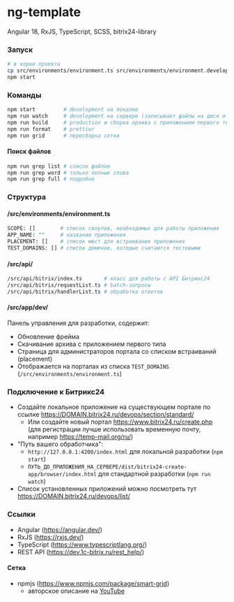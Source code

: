 # ng-template

Angular 18, RxJS, TypeScript, SCSS, bitrix24-library

### Запуск

```sh
# в корне проекта
cp src/environments/environment.ts src/environments/environment.development.ts
npm start
```

### Команды

```sh
npm start         # development на локалке
npm run watch     # development на сервере (записывает файлы на диск и следит за изменениями)
npm run build     # production и сборка архива с приложением первого типа
npm run format    # prettier
npm run grid      # пересборка сетки
```

#### Поиск файлов

```bash
npm run grep list # список файлов
npm run grep word # только полные слова
npm run grep full # подробно
```

### Структура

#### /src/environments/environment.ts

```sh
SCOPE: []        # список скоупов, необходимых для работы приложения
APP_NAME: ""     # название приложения
PLACEMENT: []    # список мест для встраивания приложения
TEST_DOMAINS: [] # список доменов, которые считаются тестовыми
```

#### /src/api/

```sh
/src/api/bitrix/index.ts       # класс для работы с API Битрикс24
/src/api/bitrix/requestList.ts # batch-запросы
/src/api/bitrix/handlerList.ts # обработка ответов
```

#### /src/app/dev/

Панель управления для разработки, содержит:

- Обновление фрейма
- Скачивание архива с приложением первого типа
- Страница для администраторов портала со списком встраиваний (placement)
- Отображается на порталах из списка `TEST_DOMAINS` (`/src/environments/environment.ts`)

### Подключение к Битрикс24

- Создайте локальное приложение на существующем портале по ссылке https://DOMAIN.bitrix24.ru/devops/section/standard/
  - Или создайте новый портал https://www.bitrix24.ru/create.php (для регистрации лучше использовать временную почту, например https://temp-mail.org/ru/)
- "Путь вашего обработчика":
  - `http://127.0.0.1:4200/index.html` для локальной разработки (`npm start`)
  - `ПУТЬ_ДО_ПРИЛОЖЕНИЯ_НА_СЕРВЕРЕ/dist/bitrix24-create-app/browser/index.html` для стандартной разработки (`npm run watch`)
- Список установленных приложений можно посмотреть тут https://DOMAIN.bitrix24.ru/devops/list/

### Ссылки

- Angular (https://angular.dev/)
- RxJS (https://rxjs.dev/)
- TypeScript (https://www.typescriptlang.org/)
- REST API (https://dev.1c-bitrix.ru/rest_help/)

#### Сетка

- npmjs (https://www.npmjs.com/package/smart-grid)
  - авторское описание на [YouTube](https://www.youtube.com/playlist?list=PLyeqauxei6je28tJvioIsE0bYnARh0UVz)
